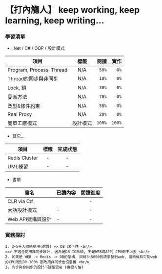 # 【打內觴人】 keep working, keep learning, keep writing... #

### 學習清單 ###

+ .Net / C# / OOP / 設計模式
 
|項目|標籤|閱讀|實作|
|----|:----:|----:|----:|
|Program, Process, Thread|N/A|`50%`|`0%`|
|Thread的同步與非同步|N/A|`10%`|`0%`|
|Lock, 鎖|N/A|`30%`|`0%`|
|委派方法|N/A|`70%`|`0%`|
|泛型&條件約束|N/A|`50%`|`0%`|
|Real Proxy|N/A|`20%`|`0%`|
|簡單工廠模式|設計模式|`100%`|`100%`|

+ 其它...
 
|項目|標籤|完成狀態|
|---|:----:|:----:|
|Redis Cluster|-|-|
|UML練習|-|-|


+ 書單
 
|書名|已讀內容|閱讀進度|
|----|-----|:----:|
|CLR via C#||-|
|大話設計模式|-|-|
|Web API建構與設計|-|-|


### 實務探討 ###
```
1. 3~5千人同時使用(選課) => DB IO卡住 <br/>
==> 不適合使用非同步設計, 因為是DB IO瓶頸, 不是WEB或AP的 CPU衝不上去 <br/>
2. 如果是 WEB -> Redis -> DB的架構, 同時3~5000的請求發到web, 這時候有可能web的CPU衝到90~100% 那改用非同步也沒意義 <br/>
3. 同步與非同步的設計不建議混用 (會很可怕)
```
